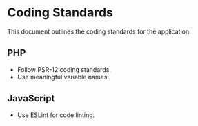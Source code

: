 # Coding Standards

This document outlines the coding standards for the application.

## PHP
- Follow PSR-12 coding standards.
- Use meaningful variable names.

## JavaScript
- Use ESLint for code linting.
